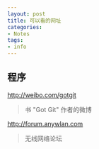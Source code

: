 ```yaml
---
layout: post
title: 可以看的网址
categories:
- Notes
tags:
- info
---
```


## 程序

<http://weibo.com/gotgit>  
> 书 "Got Git" 作者的微博

<http://forum.anywlan.com>
> 无线网络论坛


